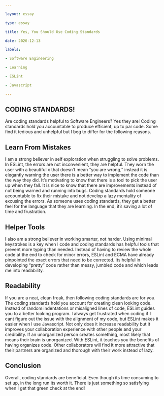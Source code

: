 ```yaml
---

layout: essay

type: essay

title: Yes, You Should Use Coding Standards

date: 2020-12-13

labels:

- Software Engineering

- Learning

- ESLint

- Javascript

---
```

## CODING STANDARDS!
Are coding standards helpful to Software Engineers? Yes they are! Coding standards hold you accountable to produce efficient, up to par code. Some find it tedious and unhelpful but I beg to differ for the following reasons.

## Learn From Mistakes 
I am a strong believer in self exploration when struggling to solve problems. In ESLint, the errors are not inconvenient, they are helpful. They worn the user with a beautiful x that doesn’t mean “you are wrong,” instead it is elegantly warning the user there is a better way to implement the code than the way they did. It’s motivating to know that there is a tool to pick the user up when they fall. It is nice to know that there are improvements instead of not being warned and running into bugs. Coding standards hold someone accountable to fix their mistake and not develop a lazy mentality of excusing the errors. As someone uses coding standards, they get a better feel for the language that they are learning. In the end, it’s saving a lot of time and frustration. 

## Helper Tools
I also am a strong believer in working smarter, not harder. Using minimal keystrokes is a key when I code and coding standards has helpful tools that prevent more typing than needed. Instead of having to review the whole code at the end to check for minor errors, ESLint and ECMA have already pinpointed the exact errors that need to be corrected. Its helpful in developing “pretty” code rather than messy, jumbled code and which leads me into readability.

## Readability
If you are a neat, clean freak, then following coding standards are for you. The coding standards hold you account for creating clean looking code. Instead of random indentations or misaligned lines of code, ESLint guides you to a better looking program. I always get frustrated when coding if I cant figure out the issue with the alignment of my code, but ESLint makes it easier when I use Javascript. Not only does it increase readability but it improves your collaboration experience with other people and your credibility. If an unorganized person creates something, most likely that means their brain is unorganized. With ESLint, it teaches you the benefits of having organizes code. Other collaborators will find it more attractive that their partners are organized and thorough with their work instead of lazy.

## Conclusion
Overall, coding standards are beneficial. Even though its time consuming to set up, in the long run its worth it. There is just something so satisfying when I get that green check at the end! 
